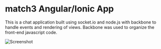 match3 Angular/Ionic App
==================

This is a chat application built using socket.io and node.js with backbone to handle events and rendering of views.
Backbone was used to organize the front-end javascript code. 

![Screenshot](http://imgur.com/BcwHwUR.png?raw=true)
